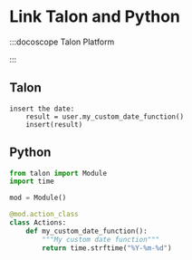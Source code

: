 # Link Talon and Python

:::docoscope Talon Platform

:::

## Talon

```talon
insert the date:
    result = user.my_custom_date_function()
    insert(result)
```

## Python

```python
from talon import Module
import time

mod = Module()

@mod.action_class
class Actions:
    def my_custom_date_function():
        """My custom date function"""
        return time.strftime("%Y-%m-%d")
```
